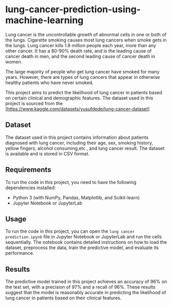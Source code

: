 # lung-cancer-prediction-using-machine-learning
Lung cancer is the uncontrollable growth of abnormal cells in one or both of the lungs. Cigarette smoking causes most lung cancers when smoke gets in the lungs. Lung cancer kills 1.8 million people each year, more than any other cancer. It has a 80-90% death rate, and is the leading cause of cancer death in men, and the second leading cause of cancer death in women.

The large majority of people who get lung cancer have smoked for many years. However, there are types of lung cancers that appear in otherwise healthy patients who have never smoked.

This project aims to predict the likelihood of lung cancer in patients based on certain clinical and demographic features. The dataset used in this project is sourced from the [https://www.kaggle.com/datasets/yusufdede/lung-cancer-dataset]

## Dataset

The dataset used in this project contains information about patients diagnosed with lung cancer, including their age, sex, smoking history, yellow fingers, alcohol consuming,etc , and lung cancer result. The dataset is available and is stored in CSV format.

## Requirements

To run the code in this project, you need to have the following dependencies installed:

- Python 3 (with NumPy, Pandas, Matplotlib, and Scikit-learn)
- Jupyter Notebook or JupyterLab 

## Usage

To run the code in this project, you can open the `lung cancer prediction.ipynb` file in Jupyter Notebook or JupyterLab and run the cells sequentially. The notebook contains detailed instructions on how to load the dataset, preprocess the data, train the predictive model, and evaluate its performance.

## Results

The predictive model trained in this project achieves an accuracy of 96% on the test set, with a precision of 97% and a recall of 96%. These results suggest that the model is reasonably accurate in predicting the likelihood of lung cancer in patients based on their clinical features.





